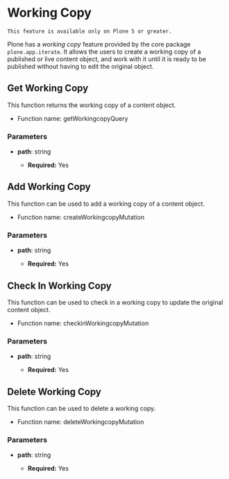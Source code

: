 # Working Copy

```{note}
This feature is available only on Plone 5 or greater.
```

Plone has a _working copy_ feature provided by the core package `plone.app.iterate`.
It allows the users to create a working copy of a published or live content object, and work with it until it is ready to be published without having to edit the original object.

## Get Working Copy

This function returns the working copy of a content object.

- Function name: getWorkingcopyQuery

### Parameters

- **path**: string

  - **Required:** Yes

## Add Working Copy

This function can be used to add a working copy of a content object.

- Function name: createWorkingcopyMutation

### Parameters

- **path**: string

  - **Required:** Yes

## Check In Working Copy

This function can be used to check in a working copy to update the original content object.

- Function name: checkinWorkingcopyMutation

### Parameters

- **path**: string

  - **Required:** Yes

## Delete Working Copy

This function can be used to delete a working copy.

- Function name: deleteWorkingcopyMutation

### Parameters

- **path**: string

  - **Required:** Yes

